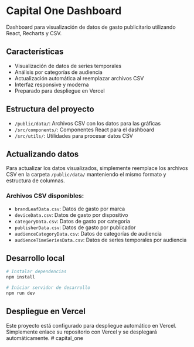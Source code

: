 # Capital One Dashboard

Dashboard para visualización de datos de gasto publicitario utilizando React, Recharts y CSV.

## Características

- Visualización de datos de series temporales
- Análisis por categorías de audiencia
- Actualización automática al reemplazar archivos CSV
- Interfaz responsive y moderna
- Preparado para despliegue en Vercel

## Estructura del proyecto

- `/public/data/`: Archivos CSV con los datos para las gráficas
- `/src/components/`: Componentes React para el dashboard
- `/src/utils/`: Utilidades para procesar datos CSV

## Actualizando datos

Para actualizar los datos visualizados, simplemente reemplace los archivos CSV en la carpeta `/public/data/` manteniendo el mismo formato y estructura de columnas.

### Archivos CSV disponibles:

- `brandLeafData.csv`: Datos de gasto por marca
- `deviceData.csv`: Datos de gasto por dispositivo
- `categoryData.csv`: Datos de gasto por categoría
- `publisherData.csv`: Datos de gasto por publicador
- `audienceCategoryData.csv`: Datos de categorías de audiencia
- `audienceTimeSeriesData.csv`: Datos de series temporales por audiencia

## Desarrollo local

```bash
# Instalar dependencias
npm install

# Iniciar servidor de desarrollo
npm run dev
```

## Despliegue en Vercel

Este proyecto está configurado para despliegue automático en Vercel. Simplemente enlace su repositorio con Vercel y se desplegará automáticamente.
#   c a p i t a l _ o n e  
 
